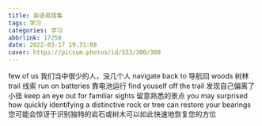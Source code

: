 ```yaml
---
title: 英语易错集
tags: 学习
categories: 学习
abbrlink: 17250
date: 2022-03-17 19:31:08
cover: https://picsum.photos/id/553/300/300
---
```


few of us  我们当中很少的人，没几个人   navigate back to  导航回
woods 树林  trail 线索
run on batteries 靠电池运行  find youself off the trail   发现自己偏离了小径
keep an eye out for familiar sights 留意熟悉的景点
you may surprised how quickly identifying a distinctive rock or tree can restore your bearings 
您可能会惊讶于识别独特的岩石或树木可以如此快速地恢复您的方位
